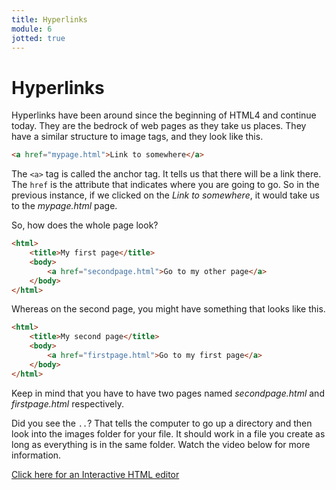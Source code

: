 ```yaml
---
title: Hyperlinks
module: 6
jotted: true
---
```


# Hyperlinks


Hyperlinks have been around since the beginning of HTML4 and continue today. They are the bedrock of web pages as they take us places.  They have a similar structure to image tags, and they look like this.

```html
<a href="mypage.html">Link to somewhere</a>
```

The `<a>` tag is called the anchor tag.  It tells us that there will be a link there.  The `href` is the attribute that indicates where you are going to go.  So in the previous instance, if we clicked on the *Link to somewhere*, it would take us to the *mypage.html* page.

So, how does the whole page look?

```html
<html>
    <title>My first page</title>
    <body>
        <a href="secondpage.html">Go to my other page</a>
    </body>
</html>

```

Whereas on the second page, you might have something that looks like this.

```html
<html>
    <title>My second page</title>
    <body>
        <a href="firstpage.html">Go to my first page</a>
    </body>
</html>

```

Keep in mind that you have to have two pages named *secondpage.html* and *firstpage.html* respectively.


<!-- video -->


Did you see the `..`?  That tells the computer to go up a directory and then look into the images folder for your file.  It should work in a file you create as long as everything is in the same folder.  Watch the video below for more information.

<a href='http://www.silverleaf-consulting.com/CodeEditor/' target="_new">Click here for an Interactive HTML editor</a>

<!-- video -->

